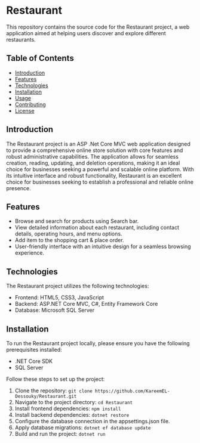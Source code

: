 # Restaurant

This repository contains the source code for the Restaurant project, a web application aimed at helping users discover and explore different restaurants.

## Table of Contents

- [Introduction](#introduction)
- [Features](#features)
- [Technologies](#technologies)
- [Installation](#installation)
- [Usage](#usage)
- [Contributing](#contributing)
- [License](#license)

## Introduction

The Restaurant project is an ASP .Net Core MVC web application designed to provide a comprehensive online store solution with core features and robust administrative capabilities. The application allows for seamless creation, reading, updating, and deletion operations, making it an ideal choice for businesses seeking a powerful and scalable online platform. With its intuitive interface and robust functionality, Restaurant is an excellent choice for businesses seeking to establish a professional and reliable online presence.

## Features

- Browse and search for products using Search bar.
- View detailed information about each restaurant, including contact details, operating hours, and menu options.
- Add item to the shopping cart & place order.
- User-friendly interface with an intuitive design for a seamless browsing experience.

## Technologies

The Restaurant project utilizes the following technologies:

- Frontend: HTML5, CSS3, JavaScript
- Backend: ASP.NET Core MVC, C#, Entity Framework Core
- Database: Microsoft SQL Server

## Installation

To run the Restaurant project locally, please ensure you have the following prerequisites installed:

- .NET Core SDK
- SQL Server

Follow these steps to set up the project:

1. Clone the repository: `git clone https://github.com/KareemEL-Dessouky/Restaurant.git`
2. Navigate to the project directory: `cd Restaurant`
3. Install frontend dependencies: `npm install`
4. Install backend dependencies: `dotnet restore`
5. Configure the database connection in the appsettings.json file.
6. Apply database migrations: `dotnet ef database update`
7. Build and run the project: `dotnet run`
